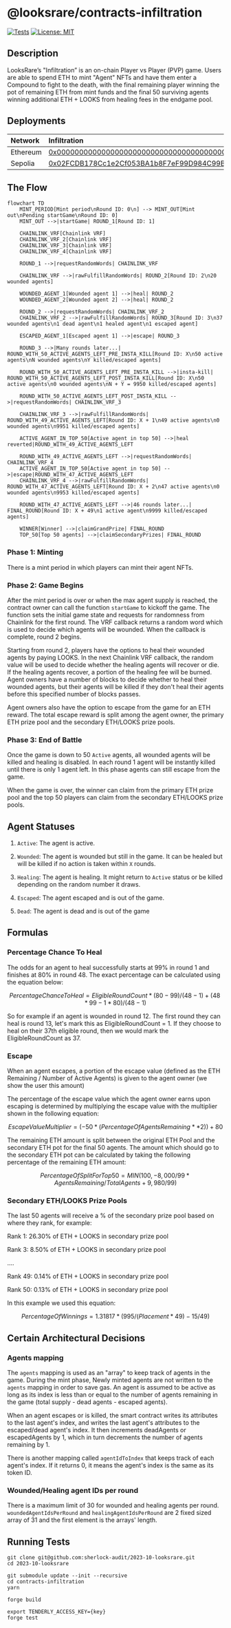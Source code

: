 # @looksrare/contracts-infiltration

[![Tests](https://github.com/LooksRare/contracts-heist/actions/workflows/tests.yaml/badge.svg)](https://github.com/LooksRare/contracts-heist/actions/workflows/tests.yaml)
[![License: MIT](https://img.shields.io/badge/License-MIT-blue.svg)](https://opensource.org/licenses/MIT)

## Description

LooksRare’s "Infiltration” is an on-chain Player vs Player (PVP) game. Users are able to spend ETH to mint "Agent" NFTs and have them enter a Compound to fight to the death, with the final remaining player winning the pot of remaining ETH from mint funds and the final 50 surviving agents winning additional ETH + LOOKS from healing fees in the endgame pool.

## Deployments

| Network  | Infiltration                                                                                                                       | InfiltrationPeriphery                                                                                                      |
| :------- | :--------------------------------------------------------------------------------------------------------------------------------- | :------------------------------------------------------------------------------------------------------------------------- |
| Ethereum | [0x0000000000000000000000000000000000000000](https://etherscan.io/address/0x0000000000000000000000000000000000000000#code)         | [0x0000000000000000000000000000000000000000](https://etherscan.io/address/0x0000000000000000000000000000000000000000#code) |
| Sepolia  | [0x02FCDB178Cc1e2Cf053BA1b8F7eF99D984C99Beb](https://sepolia.etherscan.io/address/0x02FCDB178Cc1e2Cf053BA1b8F7eF99D984C99Beb#code) | [0x7d3d6FC23d2321aC484bFBE200c110CDB5228b01](https://etherscan.io/address/0x7d3d6FC23d2321aC484bFBE200c110CDB5228b01#code) |

## The Flow

```mermaid
flowchart TD
    MINT_PERIOD[Mint period\nRound ID: 0\n] --> MINT_OUT[Mint out\nPending startGame\nRound ID: 0]
    MINT_OUT -->|startGame| ROUND_1[Round ID: 1]

    CHAINLINK_VRF[Chainlink VRF]
    CHAINLINK_VRF_2[Chainlink VRF]
    CHAINLINK_VRF_3[Chainlink VRF]
    CHAINLINK_VRF_4[Chainlink VRF]

    ROUND_1 -->|requestRandomWords| CHAINLINK_VRF

    CHAINLINK_VRF -->|rawFulfillRandomWords| ROUND_2[Round ID: 2\n20 wounded agents]

    WOUNDED_AGENT_1[Wounded agent 1] -->|heal| ROUND_2
    WOUNDED_AGENT_2[Wounded agent 2] -->|heal| ROUND_2

    ROUND_2 -->|requestRandomWords| CHAINLINK_VRF_2
    CHAINLINK_VRF_2 -->|rawFulfillRandomWords| ROUND_3[Round ID: 3\n37 wounded agents\n1 dead agent\n1 healed agent\n1 escaped agent]

    ESCAPED_AGENT_1[Escaped agent 1] -->|escape| ROUND_3

    ROUND_3 -->|Many rounds later...| ROUND_WITH_50_ACTIVE_AGENTS_LEFT_PRE_INSTA_KILL[Round ID: X\n50 active agents\nN wounded agents\nY killed/escaped agents]

    ROUND_WITH_50_ACTIVE_AGENTS_LEFT_PRE_INSTA_KILL -->|insta-kill| ROUND_WITH_50_ACTIVE_AGENTS_LEFT_POST_INSTA_KILL[Round ID: X\n50 active agents\n0 wounded agents\nN + Y = 9950 killed/escaped agents]

    ROUND_WITH_50_ACTIVE_AGENTS_LEFT_POST_INSTA_KILL -->|requestRandomWords| CHAINLINK_VRF_3

    CHAINLINK_VRF_3 -->|rawFulfillRandomWords| ROUND_WITH_49_ACTIVE_AGENTS_LEFT[Round ID: X + 1\n49 active agents\n0 wounded agents\n9951 killed/escaped agents]

    ACTIVE_AGENT_IN_TOP_50[Active agent in top 50] -->|heal reverted|ROUND_WITH_49_ACTIVE_AGENTS_LEFT

    ROUND_WITH_49_ACTIVE_AGENTS_LEFT -->|requestRandomWords| CHAINLINK_VRF_4
    ACTIVE_AGENT_IN_TOP_50[Active agent in top 50] -->|escape|ROUND_WITH_47_ACTIVE_AGENTS_LEFT
    CHAINLINK_VRF_4 -->|rawFulfillRandomWords| ROUND_WITH_47_ACTIVE_AGENTS_LEFT[Round ID: X + 2\n47 active agents\n0 wounded agents\n9953 killed/escaped agents]

    ROUND_WITH_47_ACTIVE_AGENTS_LEFT -->|46 rounds later...| FINAL_ROUND[Round ID: X + 49\n1 active agent\n9999 killed/escaped agents]

    WINNER[Winner] -->|claimGrandPrize| FINAL_ROUND
    TOP_50[Top 50 agents] -->|claimSecondaryPrizes| FINAL_ROUND
```

### Phase 1: Minting

There is a mint period in which players can mint their agent NFTs.

### Phase 2: Game Begins

After the mint period is over or when the max agent supply is reached, the contract owner can call the function `startGame` to kickoff the game. The function sets the initial game state and requests for randomness from Chainlink for the first round. The VRF callback returns a random word which is used to decide which agents will be wounded. When the callback is complete, round 2 begins.

Starting from round 2, players have the options to heal their wounded agents by paying LOOKS. In the next Chainlink VRF callback, the random value will be used to decide whether the healing agents will recover or die. If the healing agents recover, a portion of the healing fee will be burned. Agent owners have a number of blocks to decide whether to heal their wounded agents, but their agents will be killed if they don't heal their agents before this specified number of blocks passes.

Agent owners also have the option to escape from the game for an ETH reward. The total escape reward is split among the agent owner, the primary ETH prize pool and the secondary ETH/LOOKS prize pools.

### Phase 3: End of Battle

Once the game is down to 50 `Active` agents, all wounded agents will be killed and healing is disabled. In each round 1 agent will be instantly killed until there is only 1 agent left. In this phase agents can still escape from the game.

When the game is over, the winner can claim from the primary ETH prize pool and the top 50 players can claim from the secondary ETH/LOOKS prize pools.

## Agent Statuses

1. `Active`: The agent is active.

2. `Wounded`: The agent is wounded but still in the game. It can be healed but will be killed if no action is taken within `X` rounds.

3. `Healing`: The agent is healing. It might return to `Active` status or be killed depending on the random number it draws.

4. `Escaped`: The agent escaped and is out of the game.

5. `Dead`: The agent is dead and is out of the game

## Formulas

### Percentage Chance To Heal

The odds for an agent to heal successfully starts at 99% in round 1 and finishes at 80% in round 48. The exact percentage can be calculated using the equation below:

```math
PercentageChanceToHeal = EligibleRoundCount * (80 - 99) / (48 - 1) + (48 * 99 - 1 * 80) / (48 - 1)
```

So for example if an agent is wounded in round 12. The first round they can heal is round 13, let's mark this as EligibleRoundCount = 1. If they choose to heal on their 37th eligible round, then we would mark the EligibleRoundCount as 37.

### Escape

When an agent escapes, a portion of the escape value (defined as the ETH Remaining / Number of Active Agents) is given to the agent owner (we show the user this amount)

The percentage of the escape value which the agent owner earns upon escaping is determined by multiplying the escape value with the multiplier shown in the following equation:

```math
EscapeValueMultiplier = (-50 * (PercentageOfAgentsRemaining ** 2)) + 80
```

The remaining ETH amount is split between the original ETH Pool and the secondary ETH pot for the final 50 agents. The amount which should go to the secondary ETH pot can be calculated by taking the following percentage of the remaining ETH amount:

```math
PercentageOfSplitForTop50 = MIN(100, -8,000 / 99 * AgentsRemaining / TotalAgents + 9,980 / 99)
```

### Secondary ETH/LOOKS Prize Pools

The last 50 agents will receive a % of the secondary prize pool based on where they rank, for example:

Rank 1: 26.30% of ETH + LOOKS in secondary prize pool

Rank 3: 8.50% of ETH + LOOKS in secondary prize pool

….

Rank 49: 0.14% of ETH + LOOKS in secondary prize pool

Rank 50: 0.13% of ETH + LOOKS in secondary prize pool

In this example we used this equation:

```math
PercentageOfWinnings = 1.31817 * (995 / (Placement * 49) - 15 / 49)
```

## Certain Architectural Decisions

### Agents mapping

The `agents` mapping is used as an "array" to keep track of agents in the game. During the mint phase, Newly minted agents are not written to the `agents` mapping in order to save gas.
An agent is assumed to be active as long as its index is less than or equal to the number of agents remaining in the game (total supply - dead agents - escaped agents).

When an agent escapes or is killed, the smart contract writes its attributes to the last agent's index, and writes the last agent's attributes to the escaped/dead agent's index. It then
increments deadAgents or escapedAgents by 1, which in turn decrements the number of agents remaining by 1.

There is another mapping called `agentIdToIndex` that keeps track of each agent's index. If it returns 0, it means the agent's index is the same as its token ID.

### Wounded/Healing agent IDs per round

There is a maximum limit of 30 for wounded and healing agents per round. `woundedAgentIdsPerRound` and `healingAgentIdsPerRound` are 2 fixed sized array of 31 and the first element is the arrays' length.

## Running Tests

```
git clone git@github.com:sherlock-audit/2023-10-looksrare.git
cd 2023-10-looksrare

git submodule update --init --recursive
cd contracts-infiltration
yarn

forge build

export TENDERLY_ACCESS_KEY={key}
forge test
```
